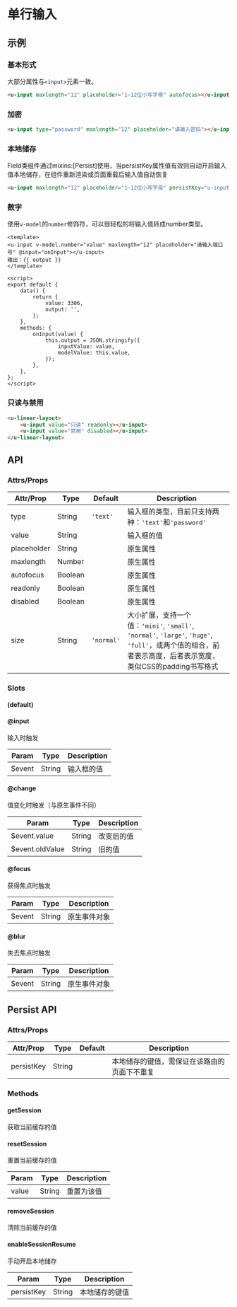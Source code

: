 # 单行输入

## 示例
### 基本形式

大部分属性与`<input>`元素一致。

``` html
<u-input maxlength="12" placeholder="1~12位小写字母" autofocus></u-input>
```

### 加密

``` html
<u-input type="password" maxlength="12" placeholder="请输入密码"></u-input>
```

### 本地储存
Field类组件通过mixins:[Persist]使用，当persistKey属性值有效则自动开启输入值本地储存，在组件重新渲染或页面重载后输入值自动恢复

``` html
<u-input maxlength="12" placeholder="1~12位小写字母" persistKey="u-input"></u-input>
```

### 数字

使用`v-model`的`number`修饰符，可以很轻松的将输入值转成number类型。

``` vue
<template>
<u-input v-model.number="value" maxlength="12" placeholder="请输入端口号" @input="onInput"></u-input>
输出：{{ output }}
</template>

<script>
export default {
    data() {
        return {
            value: 3306,
            output: '',
        };
    },
    methods: {
        onInput(value) {
            this.output = JSON.stringify({
                inputValue: value,
                modelValue: this.value,
            });
        },
    },
};
</script>
```

### 只读与禁用

``` html
<u-linear-layout>
    <u-input value="只读" readonly></u-input>
    <u-input value="禁用" disabled></u-input>
</u-linear-layout>
```

## API
### Attrs/Props

| Attr/Prop | Type | Default | Description |
| --------- | ---- | ------- | ----------- |
| type | String | `'text'` | 输入框的类型，目前只支持两种：`'text'`和`'password'` |
| value | String | | 输入框的值 |
| placeholder | String | | 原生属性 |
| maxlength | Number | | 原生属性 |
| autofocus | Boolean | | 原生属性 |
| readonly | Boolean | | 原生属性 |
| disabled | Boolean | | 原生属性 |
| size | String | `'normal'` | 大小扩展，支持一个值：`'mini'`, `'small'`, `'normal'`, `'large'`, `'huge'`, `'full'`，或两个值的组合，前者表示高度，后者表示宽度，类似CSS的padding书写格式 |

### Slots

#### (default)

#### @input

输入时触发

| Param | Type | Description |
| ----- | ---- | ----------- |
| $event | String | 输入框的值 |

#### @change

值变化时触发（与原生事件不同）

| Param | Type | Description |
| ----- | ---- | ----------- |
| $event.value | String | 改变后的值 |
| $event.oldValue | String | 旧的值 |

#### @focus

获得焦点时触发

| Param | Type | Description |
| ----- | ---- | ----------- |
| $event | String | 原生事件对象 |

#### @blur

失去焦点时触发

| Param | Type | Description |
| ----- | ---- | ----------- |
| $event | String | 原生事件对象 |

## Persist API
### Attrs/Props

| Attr/Prop | Type | Default | Description |
| --------- | ---- | ------- | ----------- |
| persistKey | String | | 本地储存的键值，需保证在该路由的页面下不重复 |

### Methods
#### getSession
获取当前缓存的值

#### resetSession
重置当前缓存的值

| Param | Type | Description |
| ----- | ---- | ----------- |
| value | String | 重置为该值 |

#### removeSession
清除当前缓存的值

#### enableSessionResume
手动开启本地储存

| Param | Type | Description |
| ----- | ---- | ----------- |
| persistKey | String | 本地储存的键值 |
